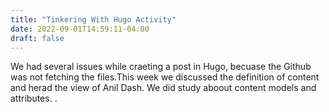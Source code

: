 ```yaml
---
title: "Tinkering With Hugo Activity"
date: 2022-09-01T14:59:11-04:00
draft: false
---
```

We had several issues while craeting a post in Hugo, becuase the Github was not fetching the files.This week we discussed the definition of content and herad the view of Anil Dash. We did study aboout content models and attributes. .


